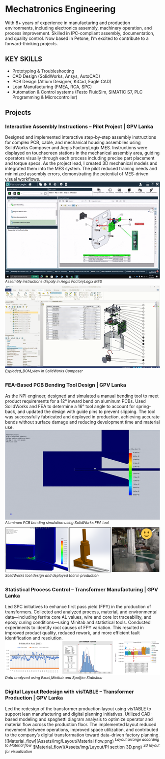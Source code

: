 # Mechatronics Engineering
With 8+ years of experience in manufacturing and production environments, including electronics assembly, machinery operation, and process improvement. Skilled in IPC-compliant assembly, documentation, and quality control. Now based in Petone, I’m excited to contribute to a forward-thinking projects.

## KEY SKILLS 
- Prototyping & Troubleshooting
- CAD Design (SolidWorks, Ansys, AutoCAD)
- PCB Design (Altium Designer, KiCad, Eagle CAD)
- Lean Manufacturing (FMEA, RCA, SPC)
- Automation & Control systems (Festo FluidSim, SIMATIC S7, PLC Programming & Microcontroller)

## Projects
### Interactive Assembly Instructions – Pilot Project | GPV Lanka
Designed and implemented interactive step-by-step assembly instructions for complex PCB, cable, and mechanical housing assemblies using SolidWorks Composer and Aegis FactoryLogix MES. Instructions were displayed on touchscreen stations in the mechanical assembly area, guiding operators visually through each process including precise part placement and torque specs. As the project lead, I created 3D mechanical models and integrated them into the MES system. The pilot reduced training needs and minimized assembly errors, demonstrating the potential of MES-driven visual workflows.
![MCAD_gif](Assets/img/MCAD/MCAD_gif.gif)
<sup>*Assembly instructions dispaly in Aegis FactoryLogix MES* </sup>
![Exploded_BOM_view](Assets/img/MCAD/Expolded_BOM_view.png)
<sup>*Exploded_BOM_view in SolidWorks Composer* </sup>
### FEA-Based PCB Bending Tool Design | GPV Lanka
As the NPI engineer, designed and simulated a manual bending tool to meet product requirements for a 12° inward bend on aluminum PCBs. Used SolidWorks and FEA to determine a 16° tool angle to account for spring-back, and updated the design with guide pins to prevent slipping. The tool was successfully fabricated and deployed in production, achieving accurate bends without surface damage and reducing development time and material use.
![tool_gif](Assets/img/Aluminium_PCB_bending_sim/Sim_gif.gif)
<sup>*Aluminum PCB bending simulation using SolidWorks FEA tool* </sup>
![tool_design](Assets/img/Aluminium_PCB_bending_sim/FEA_tool.png)
<sup>*SolidWorks tool design and deployed tool in production* </sup>

### Statistical Process Control – Transformer Manufacturing | GPV Lanka
Led SPC initiatives to enhance first pass yield (FPY) in the production of transformers. Collected and analyzed process, material, and environmental data—including ferrite core AL values, wire and core lot traceability, and epoxy curing conditions—using Minitab and statistical tools. Conducted experiments to identify root causes of FPY variation. This resulted in improved product quality, reduced rework, and more efficient fault identification and resolution.
![SPC](Assets/img/SPC/SPC.png)
<sup>*Data analyzed using Excel,Minitab and Spotfire Statistica* </sup>

### Digital Layout Redesign with visTABLE – Transformer Production | GPV Lanka
Led the redesign of the transformer production layout using visTABLE to support lean manufacturing and digital planning initiatives. Utilized CAD-based modeling and spaghetti diagram analysis to optimize operator and material flow across the production floor. The implemented layout reduced movement between operations, improved space utilization, and contributed to the company’s digital transformation toward data-driven factory planning.
![Material_flow](Assets/img/Layout/Material flow.png)
<sup>*Layout arrange according to Material flow* </sup>
![Material_flow](Assets/img/Layout/PI section 3D.png)
<sup>*3D layout for visualization* </sup>
